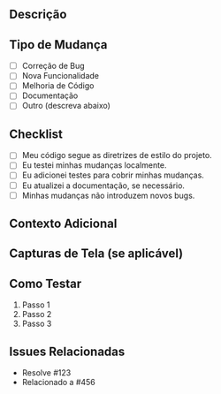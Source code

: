 ## Descrição
<!-- Descreva as mudanças que você está propondo. -->

## Tipo de Mudança
<!-- Marque com um "x" o tipo de mudança: -->
- [ ] Correção de Bug
- [ ] Nova Funcionalidade
- [ ] Melhoria de Código
- [ ] Documentação
- [ ] Outro (descreva abaixo)

## Checklist
<!-- Marque com um "x" as tarefas que você completou: -->
- [ ] Meu código segue as diretrizes de estilo do projeto.
- [ ] Eu testei minhas mudanças localmente.
- [ ] Eu adicionei testes para cobrir minhas mudanças.
- [ ] Eu atualizei a documentação, se necessário.
- [ ] Minhas mudanças não introduzem novos bugs.

## Contexto Adicional
<!-- Adicione qualquer contexto adicional sobre o PR aqui. -->

## Capturas de Tela (se aplicável)
<!-- Adicione screenshots para mostrar as mudanças visuais, se houver. -->

## Como Testar
<!-- Descreva como os revisores podem testar suas mudanças. -->
1. Passo 1
2. Passo 2
3. Passo 3

## Issues Relacionadas
<!-- Liste issues relacionadas (ex: "Resolve #123"). -->
- Resolve #123
- Relacionado a #456